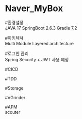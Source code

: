 # Naver_MyBox

#환경설정 \
JAVA 17
SpringBoot 2.6.3
Gradle 7.2

#아키텍쳐 \
Multi Module
Layered architecture

#로그인 관리 \
Spring Security + JWT 사용 예정

#CICD

#TDD

#Storage

#nGrinder

#APM \
scouter
